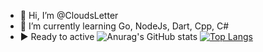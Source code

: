 - 👋 Hi, I’m @CloudsLetter
- 🌱 I’m currently learning Go, NodeJs, Dart, Cpp, C#
- ▶️ Ready to active
![Anurag's GitHub stats](https://github-readme-stats.vercel.app/api?username=CloudsLetter&)
[![Top Langs](https://github-readme-stats.vercel.app/api/top-langs/?username=CloudsLetter&layout=compact)](https://github.com/anuraghazra/github-readme-stats)
<!---
CloudsLetter/CloudsLetter is a ✨ special ✨ repository because its `README.md` (this file) appears on your GitHub profile.
You can click the Preview link to take a look at your changes.
--->
